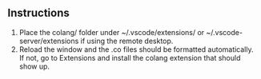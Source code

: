 ## Instructions

1. Place the colang/ folder under ~/.vscode/extensions/ or ~/.vscode-server/extensions if using the remote desktop.
2. Reload the window and the .co files should be formatted automatically. If not, go to Extensions and install the colang extension that should show up.
